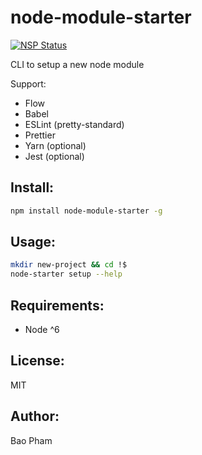 node-module-starter
===================

[![NSP Status](https://nodesecurity.io/orgs/baopham/projects/cc7faa40-4647-464b-bc08-2ff837fe35e9/badge)](https://nodesecurity.io/orgs/baopham/projects/cc7faa40-4647-464b-bc08-2ff837fe35e9)

CLI to setup a new node module

Support:

* Flow
* Babel
* ESLint (pretty-standard)
* Prettier
* Yarn (optional)
* Jest (optional)

Install:
--------
```bash
npm install node-module-starter -g
```

Usage:
------
```bash
mkdir new-project && cd !$
node-starter setup --help
```

Requirements:
-------------
* Node ^6

License:
--------
MIT

Author:
-------
Bao Pham
